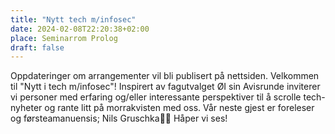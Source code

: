 ```yaml
---
title: "Nytt tech m/infosec"
date: 2024-02-08T22:20:38+02:00
place: Seminarrom Prolog
draft: false
---
```


Oppdateringer om arrangementer vil bli publisert på nettsiden.
Velkommen til "Nytt i tech m/infosec"! Inspirert av fagutvalget ØI sin Avisrunde inviterer vi personer med erfaring og/eller interessante perspektiver til å scrolle tech-nyheter og rante litt på morrakvisten med oss. Vår neste gjest er foreleser og førsteamanuensis; Nils Gruschka🥳🥰 Håper vi ses!


